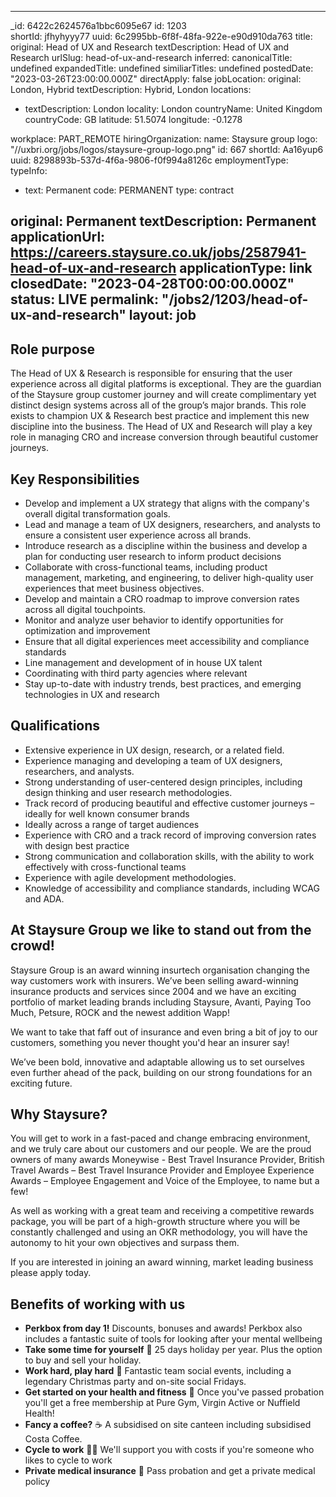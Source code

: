 
---
_id: 6422c2624576a1bbc6095e67 
id: 1203  
shortId: jfhyhyyy77 
uuid: 6c2995bb-6f8f-48fa-922e-e90d910da763
title:
  original: Head of UX and Research
  textDescription: Head of UX and Research
  urlSlug: head-of-ux-and-research
  inferred:
    canonicalTitle: undefined
    expandedTitle: undefined
    similiarTitles: undefined 
postedDate: "2023-03-26T23:00:00.000Z"
directApply: false
jobLocation: 
  original: London, Hybrid
  textDescription: Hybrid, London
  locations:
  - textDescription: London
    locality: London
    countryName: United Kingdom
    countryCode: GB
    latitude: 51.5074
    longitude: -0.1278
  
  workplace: PART_REMOTE
hiringOrganization:
  name: Staysure group
  logo: "//uxbri.org/jobs/logos/staysure-group-logo.png"
  id: 667
  shortId: Aa16yup6
  uuid: 8298893b-537d-4f6a-9806-f0f994a8126c
employmentType:
  typeInfo:
  - text: Permanent
    code: PERMANENT
    type: contract
  
  original: Permanent
  textDescription: Permanent
applicationUrl: https://careers.staysure.co.uk/jobs/2587941-head-of-ux-and-research
applicationType: link
closedDate: "2023-04-28T00:00:00.000Z"
status: LIVE
permalink: "/jobs2/1203/head-of-ux-and-research"
layout: job
---
<h2 id="role-purpose">Role purpose</h2>
<p>The Head of UX &amp; Research is responsible for ensuring that the user experience across all digital platforms is exceptional. They are the guardian of the Staysure group customer journey and will create complimentary yet distinct design systems across all of the group’s major brands. This role exists to champion UX &amp; Research best practice and implement this new discipline into the business. The Head of UX and Research will play a key role in managing CRO and increase conversion through beautiful customer journeys.</p>
<h2 id="key-responsibilities">Key Responsibilities</h2>
<ul>
<li>Develop and implement a UX strategy that aligns with the company's overall digital transformation goals.</li>
<li>Lead and manage a team of UX designers, researchers, and analysts to ensure a consistent user experience across all brands.</li>
<li>Introduce research as a discipline within the business and develop a plan for conducting user research to inform product decisions</li>
<li>Collaborate with cross-functional teams, including product management, marketing, and engineering, to deliver high-quality user experiences that meet business objectives.</li>
<li>Develop and maintain a CRO roadmap to improve conversion rates across all digital touchpoints.</li>
<li>Monitor and analyze user behavior to identify opportunities for optimization and improvement</li>
<li>Ensure that all digital experiences meet accessibility and compliance standards</li>
<li>Line management and development of in house UX talent</li>
<li>Coordinating with third party agencies where relevant</li>
<li>Stay up-to-date with industry trends, best practices, and emerging technologies in UX and research</li>
</ul>
<h2 id="qualifications">Qualifications</h2>
<ul>
<li>Extensive experience in UX design, research, or a related field.</li>
<li>Experience managing and developing a team of UX designers, researchers, and analysts.</li>
<li>Strong understanding of user-centered design principles, including design thinking and user research methodologies.</li>
<li>Track record of producing beautiful and effective customer journeys – ideally for well known consumer brands</li>
<li>Ideally across a range of target audiences</li>
<li>Experience with CRO and a track record of improving conversion rates with design best practice</li>
<li>Strong communication and collaboration skills, with the ability to work effectively with cross-functional teams</li>
<li>Experience with agile development methodologies.</li>
<li>Knowledge of accessibility and compliance standards, including WCAG and ADA.</li>
</ul>
<h2 id="at-staysure-group-we-like-to-stand-out-from-the-crowd">At Staysure Group we like to stand out from the crowd!</h2>
<p>Staysure Group is an award winning insurtech organisation changing the way customers work with insurers. We’ve been selling award-winning insurance products and services since 2004 and we have an exciting portfolio of market leading brands including Staysure, Avanti, Paying Too Much, Petsure, ROCK and the newest addition Wapp!</p>
<p>We want to take that faff out of insurance and even bring a bit of joy to our customers, something you never thought you'd hear an insurer say!</p>
<p>We’ve been bold, innovative and adaptable allowing us to set ourselves even further ahead of the pack, building on our strong foundations for an exciting future.</p>
<h2 id="why-staysure">Why Staysure?</h2>
<p>You will get to work in a fast-paced and change embracing environment, and we truly care about our customers and our people. We are the proud owners of many awards Moneywise - Best Travel Insurance Provider, British Travel Awards – Best Travel Insurance Provider and Employee Experience Awards – Employee Engagement and Voice of the Employee, to name but a few!</p>
<p>As well as working with a great team and receiving a competitive rewards package, you will be part of a high-growth structure where you will be constantly challenged and using an OKR methodology, you will have the autonomy to hit your own objectives and surpass them.</p>
<p>If you are interested in joining an award winning, market leading business please apply today. </p>
<h2 id="benefits-of-working-with-us">Benefits of working with us</h2>
<ul>
<li><strong>Perkbox from day 1!</strong>
Discounts, bonuses and awards! 
Perkbox also includes a fantastic suite of tools for looking after your mental wellbeing</li>
<li><strong>Take some time for yourself</strong> 🛫
25 days holiday per year. Plus the option to buy and sell your holiday.</li>
<li><strong>Work hard, play hard</strong> 💃
Fantastic team social events, including a legendary Christmas party and on-site social Fridays.</li>
<li><strong>Get started on your health and fitness</strong> 💪
Once you've passed probation you'll get a free membership at Pure Gym, Virgin Active or Nuffield Health!</li>
<li><strong>Fancy a coffee?</strong> ☕️
A subsidised on site canteen including subsidised Costa Coffee. </li>
<li><strong>Cycle to work</strong> 🚴‍♀️
We'll support you with costs if you're someone who likes to cycle to work</li>
<li><strong>Private medical insurance</strong> 🏥
Pass probation and get a private medical policy</li>
</ul>

